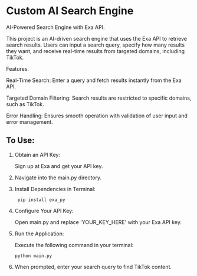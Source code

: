 # Custom AI Search Engine

AI-Powered Search Engine with Exa API.

This project is an AI-driven search engine that uses the Exa API to retrieve search results. Users can input a search query, specify how many results they want, and receive real-time results from targeted domains, including TikTok.

Features.

Real-Time Search: Enter a query and fetch results instantly from the Exa API.

Targeted Domain Filtering: Search results are restricted to specific domains, such as TikTok.

Error Handling: Ensures smooth operation with validation of user input and error management.


## To Use:
1. Obtain an API Key:

    Sign up at Exa and get your API key.

2. Navigate into the main.py directory.

3. Install Dependencies in Terminal:

   ```  pip install exa_py ```

4. Configure Your API Key:

     Open main.py and replace 'YOUR_KEY_HERE' with your Exa API key.

5. Run the Application:

     Execute the following command in your terminal:
   
     ``` python main.py ```

6. When prompted, enter your search query to find TikTok content.

   
